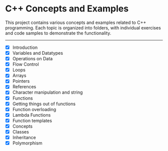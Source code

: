 # C++ Concepts and Examples

This project contains various concepts and examples related to C++ programming. Each topic is organized into folders, with individual exercises and code samples to demonstrate the functionality.

---

- [x] Introduction
- [x] Variables and Datatypes
- [x] Operations on Data
- [x] Flow Control
- [x] Loops
- [x] Arrays
- [x] Pointers
- [x] References
- [x] Character manipulation and string
- [x] Functions
- [x] Getting things out of functions
- [x] Function overloading
- [x] Lambda Functions
- [x] Function templates
- [x] Concepts
- [x] Classes
- [x] Inheritance
- [x] Polymorphism
